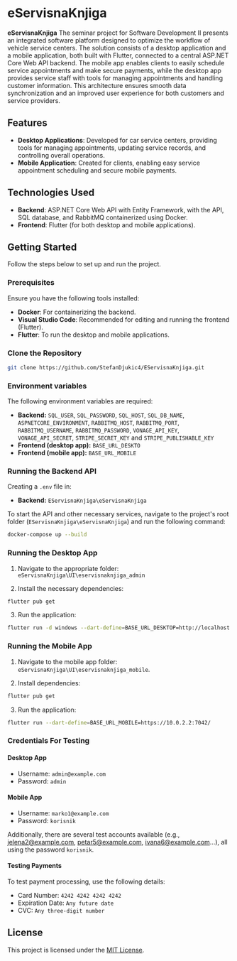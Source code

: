 # eServisnaKnjiga

**eServisnaKnjiga** The seminar project for Software Development II presents an integrated software platform designed to optimize the workflow of vehicle service centers. The solution consists of a desktop application and a mobile application, both built with Flutter, connected to a central ASP.NET Core Web API backend. The mobile app enables clients to easily schedule service appointments and make secure payments, while the desktop app provides service staff with tools for managing appointments and handling customer information. This architecture ensures smooth data synchronization and an improved user experience for both customers and service providers.

## Features

- **Desktop Applications**: Developed for car service centers, providing tools for managing appointments, updating service records, and controlling overall operations.
- **Mobile Application**: Created for clients, enabling easy service appointment scheduling and secure mobile payments.

## Technologies Used

- **Backend**: ASP.NET Core Web API with Entity Framework, with the API, SQL database, and RabbitMQ containerized using Docker.
- **Frontend**: Flutter (for both desktop and mobile applications).

## Getting Started

Follow the steps below to set up and run the project.

### Prerequisites

Ensure you have the following tools installed:
- **Docker**: For containerizing the backend.
- **Visual Studio Code**: Recommended for editing and running the frontend (Flutter).
- **Flutter**: To run the desktop and mobile applications.

### Clone the Repository

```bash
git clone https://github.com/StefanDjukic4/EServisnaKnjiga.git
```

### Environment variables

The following environment variables are required:

- **Backend:** ```SQL_USER```, ```SQL_PASSWORD```, ```SQL_HOST```, ```SQL_DB_NAME```, ```ASPNETCORE_ENVIRONMENT```, ```RABBITMQ_HOST```, ```RABBITMQ_PORT```, ```RABBITMQ_USERNAME```, ```RABBITMQ_PASSWORD```, ```VONAGE_API_KEY```, ```VONAGE_API_SECRET```, ```STRIPE_SECRET_KEY``` and ```STRIPE_PUBLISHABLE_KEY```
- **Frontend (desktop app):** ```BASE_URL_DESKTO```
- **Frontend (mobile app):** ```BASE_URL_MOBILE```

### Running the Backend API

Creating a ```.env``` file in:

- **Backend:** ```EServisnaKnjiga\eServisnaKnjiga```

To start the API and other necessary services, navigate to the project's root folder (```EServisnaKnjiga\eServisnaKnjiga```) and run the following command:

```bash
docker-compose up --build
```

### Running the Desktop App

1. Navigate to the appropriate folder: ```eServisnaKnjiga\UI\eservisnaknjiga_admin```

2. Install the necessary dependencies:

```bash
flutter pub get
```

3. Run the application:

```bash
flutter run -d windows --dart-define=BASE_URL_DESKTOP=http://localhost:7042/
```

### Running the Mobile App

1. Navigate to the mobile app folder: ```eServisnaKnjiga\UI\eservisnaknjiga_mobile```.

2. Install dependencies:

```bash
flutter pub get
```

3. Run the application:

```bash
flutter run --dart-define=BASE_URL_MOBILE=https://10.0.2.2:7042/
```

### Credentials For Testing

#### Desktop App

- Username: ```admin@example.com```
- Password: ```admin```

#### Mobile App

- Username: ```marko1@example.com```
- Password: ```korisnik```

Additionally, there are several test accounts available (e.g., jelena2@example.com, petar5@example.com, ivana6@example.com...), all using the password ```korisnik```.

#### Testing Payments

To test payment processing, use the following details:

- Card Number: ```4242 4242 4242 4242```
- Expiration Date: ```Any future date```
- CVC: ```Any three-digit number```

## License

This project is licensed under the [MIT License](LICENSE).
